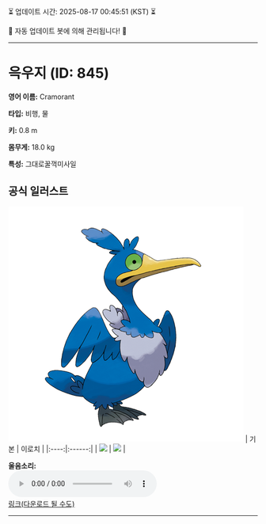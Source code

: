 
⏳ 업데이트 시간: 2025-08-17 00:45:51 (KST) ⏳

🤖 자동 업데이트 봇에 의해 관리됩니다! 🤖

---

# 윽우지 (ID: 845)
**영어 이름:** Cramorant

**타입:** 비행, 물

**키:** 0.8 m

**몸무게:** 18.0 kg

**특성:** 그대로꿀꺽미사일

## 공식 일러스트
![](https://raw.githubusercontent.com/PokeAPI/sprites/master/sprites/pokemon/other/official-artwork/845.png)
| 기본 | 이로치 |
|:----:|:------:|
| <img src="http://play.pokemonshowdown.com/sprites/ani/cramorant.gif" width="200"> | <img src="http://play.pokemonshowdown.com/sprites/ani-shiny/cramorant.gif" width="200"> |

**울음소리:**<br><audio controls src="https://raw.githubusercontent.com/PokeAPI/cries/main/cries/pokemon/latest/845.ogg"></audio><br> [링크(다운로드 될 수도)](https://raw.githubusercontent.com/PokeAPI/cries/main/cries/pokemon/latest/845.ogg)


---
